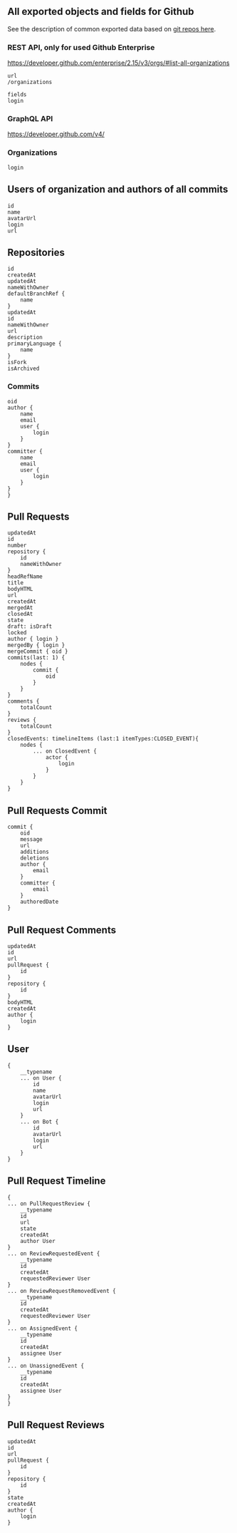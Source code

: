 ## All exported objects and fields for Github

See the description of common exported data based on [git repos here](../../../_docs/exported_data.md).

### REST API, only for used Github Enterprise

https://developer.github.com/enterprise/2.15/v3/orgs/#list-all-organizations

```
url
/organizations

fields
login
```

### GraphQL API

https://developer.github.com/v4/

### Organizations

```
login
```

## Users of organization and authors of all commits 

```
id
name
avatarUrl
login
url
```

## Repositories

```
id
createdAt
updatedAt
nameWithOwner
defaultBranchRef {
    name
}
updatedAt
id
nameWithOwner
url	
description		
primaryLanguage {
    name
}
isFork
isArchived
```

### Commits

```
oid
author {
    name
    email
    user {
        login
    }
}
committer {
    name
    email
    user {
        login
    }
}
}	
```

## Pull Requests

```
updatedAt
id
number
repository {
	id
	nameWithOwner
}
headRefName
title
bodyHTML
url
createdAt
mergedAt
closedAt
state
draft: isDraft
locked
author { login }
mergedBy { login }
mergeCommit { oid }
commits(last: 1) {
	nodes {
		commit {
			oid
		}
	}
}
comments {
	totalCount
}
reviews {
	totalCount
}
closedEvents: timelineItems (last:1 itemTypes:CLOSED_EVENT){
	nodes {
		... on ClosedEvent {
			actor {
				login
			}
		}
	}
}
```

## Pull Requests Commit
```
commit {
    oid
    message
    url
    additions
    deletions
    author {
        email
    }
    committer {
        email
    }
    authoredDate
}
```

## Pull Request Comments
```
updatedAt
id
url
pullRequest {
	id
}
repository {
	id
}						
bodyHTML
createdAt
author {
	login
}
```

## User

```
{
	__typename
	... on User {
		id
		name
		avatarUrl
		login
		url		
	}
	... on Bot {
		id
		avatarUrl
		login
		url		
	}
}
```

## Pull Request Timeline
```
{
... on PullRequestReview {
    __typename
    id
    url
    state
    createdAt
    author User
}
... on ReviewRequestedEvent {
    __typename
    id
    createdAt
    requestedReviewer User
}
... on ReviewRequestRemovedEvent {
    __typename
    id
    createdAt
    requestedReviewer User
}
... on AssignedEvent {
    __typename
    id
    createdAt
    assignee User
}
... on UnassignedEvent {
    __typename
    id
    createdAt
    assignee User
}
}
```

## Pull Request Reviews

```
updatedAt
id
url
pullRequest {
    id
}
repository {
    id
}
state
createdAt
author {
    login
}
```
